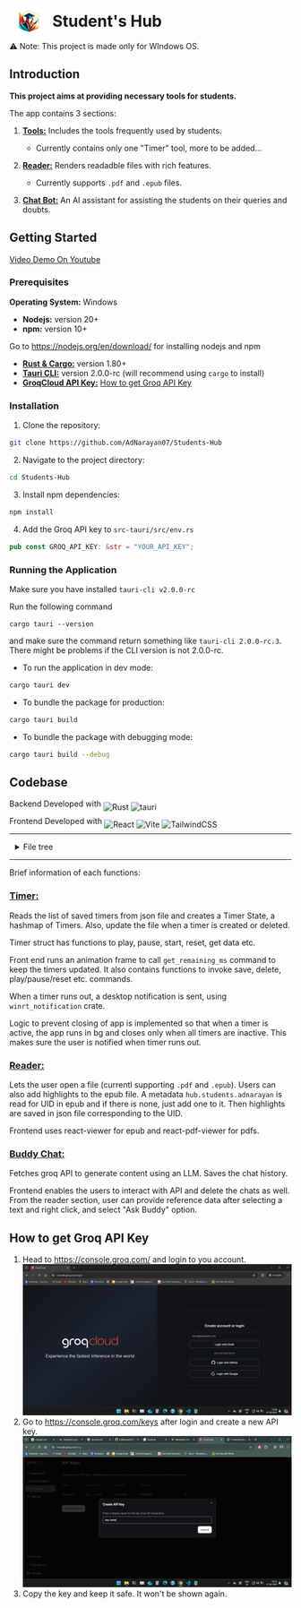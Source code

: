 <h1  align="left"><img  src="https://github.com/AdNarayan07/Students-Hub/blob/master/src-tauri/icons/128x128.png" style="margin: 0 10px; width: 50px; top: 15px; position: relative;"/> Student's Hub</h1>

⚠️ Note: This project is made only for WIndows OS.
## Introduction

**This project aims at providing necessary tools for students.**

The app contains 3 sections:
1. [**Tools:**](https://github.com/AdNarayan07/Students-Hub/tree/master/src/components/tools) Includes the tools frequently used by students.
    - Currently contains only one "Timer" tool, more to be added...

2. [**Reader:**](https://github.com/AdNarayan07/Students-Hub/tree/master/src/components/reader) Renders readadble files with rich features.
    - Currently supports `.pdf` and `.epub` files.

3. [**Chat Bot:**](https://github.com/AdNarayan07/Students-Hub/tree/master/src/components/chatbot) An AI assistant for assisting the students on their queries and doubts.

## Getting Started

[Video Demo On Youtube](https://youtu.be/0yZc4GqBlNs)

### Prerequisites

**Operating System:** Windows

 * **Nodejs:** version 20+
 * **npm:** version 10+

Go to https://nodejs.org/en/download/ for installing nodejs and npm

 * **[Rust & Cargo:](https://www.rust-lang.org/tools/install)** version 1.80+
 * **[Tauri CLI:](https://v2.tauri.app/reference/cli/)** version 2.0.0-rc (will recommend using `cargo` to install)
 * **[GroqCloud API Key:](https://console.groq.com/keys)** [How to get Groq API Key](#how-to-get-groq-api-key)

### Installation

1. Clone the repository:

```sh
git clone https://github.com/AdNarayan07/Students-Hub
```

2. Navigate to the project directory:

```sh
cd Students-Hub
```

3. Install npm dependencies:

```sh
npm install
```

4. Add the Groq API key to `src-tauri/src/env.rs`

```rust
pub const GROQ_API_KEY: &str = "YOUR_API_KEY";
```

### Running the Application
Make sure you have installed `tauri-cli v2.0.0-rc`

Run the following command
```
cargo tauri --version
```
and make sure the command return something like `tauri-cli 2.0.0-rc.3`. There might be problems if the CLI version is not 2.0.0-rc.


- To run the application in dev mode:
```sh
cargo tauri dev
```

- To bundle the package for production:
```sh
cargo tauri build
```

- To bundle the package with debugging mode:
```sh
cargo tauri build --debug
```

## Codebase

<p  align="left">
Backend Developed with

<a href="https://www.rust-lang.org/" style="text-decoration: none">
<img  src="https://img.shields.io/badge/Rust-000000.svg?style=flat&logo=Rust&logoColor=white"  alt="Rust" style = "position: relative; top: 6px">
</a>

<a href="https://v2.tauri.app/" style="text-decoration: none">
<img  src="https://img.shields.io/badge/tauri-%2324C8DB.svg?style=flat&logo=tauri&logoColor=%23FFFFFF"  alt="tauri" style = "position: relative; top: 6px">
</a>

</p>

<p>
Frontend Developed with

<a href="https://react.dev/" style="text-decoration: none">
<img  src="https://img.shields.io/badge/React-61DAFB.svg?style=flat&logo=React&logoColor=black"  alt="React" style = "position: relative; top: 6px">
</a>

<a href="https://vitejs.dev/" style="text-decoration: none">
<img  src="https://img.shields.io/badge/Vite-646CFF.svg?style=flat&logo=Vite&logoColor=white"  alt="Vite" style = "position: relative; top: 6px">
</a>

<a href="https://tailwindcss.com/" style="text-decoration: none">
<img  src="https://img.shields.io/badge/tailwindcss-%2338B2AC.svg?style=flat&logo=PostCSS&logoColor=white"  alt="TailwindCSS" style = "position: relative; top: 6px">
</a>

</p>

---

<details style="margin-left: 10px" closed><summary>File tree</summary>

```sh
└──  Students-Hub/
├──  README.md
├──  index.html
├──  package-lock.json
├──  package.json
├──  postcss.config.js
├──  public
│  ├──  // contains images and a css
├──  src
│  ├──  App.jsx
│  ├──  components
│  │  ├──  chatbot
│  │  │  └──  chatbot.jsx
│  │  ├──  common
│  │  │  ├──  active_state_context.jsx
│  │  │  ├──  custom_context_menu.jsx
│  │  │  ├──  sidebar.css
│  │  │  ├──  sidebar.jsx
│  │  │  └──  window_controls.jsx
│  │  ├──  reader
│  │  │  ├──  epub.css
│  │  │  ├──  epub.jsx
│  │  │  ├──  pdf.css
│  │  │  ├──  pdf.jsx
│  │  │  └──  reader.jsx
│  │  └──  tools
│  │  ├──  timer.jsx
│  │  ├──  tools.css
│  │  └──  tools.jsx
│  ├──  index.css
│  └──  main.jsx
├──  src-tauri
│  ├──  .gitignore
│  ├──  Cargo.lock
│  ├──  Cargo.toml
│  ├──  build.rs
│  ├──  capabilities
│  │  └──  default.json
│  ├──  icons
│  │  ├──  // contains app icons
│  ├──  src
│  │  ├──  buddy_chat
│  │  │  └──  mod.rs
│  │  ├──  functions.rs
│  │  ├──  lib.rs
│  │  ├──  main.rs
│  │  ├──  reader
│  │  │  └──  mod.rs
│  │  └──  timer
│  │  ├──  commands.rs
│  │  └──  mod.rs
│  └──  tauri.conf.json
├──  tailwind.config.js
└──  vite.config.js
```
</details>

---

Brief information of each functions:
### [Timer:](https://github.com/AdNarayan07/Students-Hub/tree/master/src-tauri/src/timer)
Reads the list of saved timers from json file and creates a Timer State, a hashmap of Timers. Also, update the file when a timer is created or deleted.

Timer struct has functions to play, pause, start, reset, get data etc.

Front end runs an animation frame to call `get_remaining_ms` command to keep the timers updated. It also contains functions to invoke save, delete, play/pause/reset etc. commands.

When a timer runs out, a desktop notification is sent, using `winrt_notification` crate.

Logic to prevent closing of app is implemented so that when a timer is active, the app runs in bg and closes only when all timers are inactive. This makes sure the user is notified when timer runs out.

### [Reader:](https://github.com/AdNarayan07/Students-Hub/tree/master/src-tauri/src/reader)
Lets the user open a file (currentl supporting `.pdf` and `.epub`). 
Users can also add highlights to the epub file. A metadata `hub.students.adnarayan` is read for UID in epub and if there is none, just add one to it. Then highlights are saved in json file corresponding to the UID.

Frontend uses react-viewer for epub and react-pdf-viewer for pdfs.

### [Buddy Chat:](https://github.com/AdNarayan07/Students-Hub/tree/master/src-tauri/src/buddy_chat)

Fetches groq API to generate content using an LLM.
Saves the chat history.

Frontend enables the users to interact with API and delete the chats as well.
From the reader section, user can provide reference data after selecting a text and right click, and select "Ask Buddy" option.


## How to get Groq API Key
1. Head to https://console.groq.com/ and login to you account.
![login to groq](https://github.com/AdNarayan07/Students-Hub/blob/master/markdown_resources/groq-login.png)
2. Go to https://console.groq.com/keys after login and create a new API key.
![generate API key](https://github.com/AdNarayan07/Students-Hub/blob/master/markdown_resources/groq-generate-api-key.png)
3. Copy the key and keep it safe. It won't be shown again.
